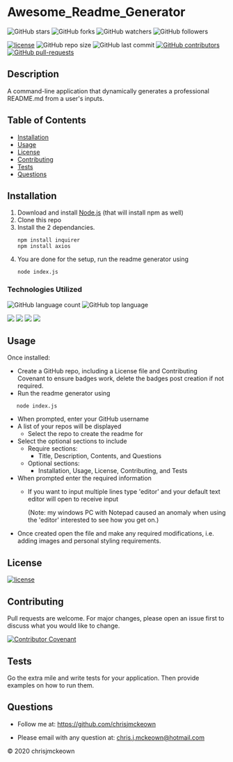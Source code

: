 # Awesome_Readme_Generator
![GitHub stars](https://img.shields.io/github/stars/chrisjmckeown/Awesome_Readme_Generator?style=social)
![GitHub forks](https://img.shields.io/github/forks/chrisjmckeown/Awesome_Readme_Generator?style=social)
![GitHub watchers](https://img.shields.io/github/watchers/chrisjmckeown/Awesome_Readme_Generator?style=social)
![GitHub followers](https://img.shields.io/github/followers/chrisjmckeown?style=social)

[![license](https://img.shields.io/github/license/chrisjmckeown/Awesome_Readme_Generator?style=flat-square)](https://github.com/chrisjmckeown/Awesome_Readme_Generator/blob/master/LICENSE)
![GitHub repo size](https://img.shields.io/github/repo-size/chrisjmckeown/Awesome_Readme_Generator?style=flat-square)
![GitHub last commit](https://img.shields.io/github/last-commit/chrisjmckeown/Awesome_Readme_Generator?style=flat-square)
[![GitHub contributors](https://img.shields.io/github/contributors/chrisjmckeown/Awesome_Readme_Generator?style=flat-square)](https://GitHub.com/chrisjmckeown/Awesome_Readme_Generator//graphs/contributors/)
[![GitHub pull-requests](https://img.shields.io/github/issues-pr/chrisjmckeown/Awesome_Readme_Generator?style=flat-square)](https://GitHub.com/chrisjmckeown/Awesome_Readme_Generator/pull/)

## Description
A command-line application that dynamically generates a professional README.md from a user's inputs.

## Table of Contents
* [Installation](#Installation)
* [Usage](#Usage)
* [License](#License)
* [Contributing](#Contributing)
* [Tests](#Tests)
* [Questions](#Questions)

## Installation
1. Download and install [Node.js](http://nodejs.org/) (that will install npm as well)
2. Clone this repo
3. Install the 2 dependancies.<br />
    ```
    npm install inquirer
    npm install axios
   ```
4. You are done for the setup, run the readme generator using 
    ```
    node index.js
   ```

### Technologies Utilized
![GitHub language count](https://img.shields.io/github/languages/count/chrisjmckeown/Awesome_Readme_Generator?style=flat-square)
![GitHub top language](https://img.shields.io/github/languages/top/chrisjmckeown/Awesome_Readme_Generator?style=flat-square)

<img src="https://img.shields.io/badge/html5%20-%23E34F26.svg?&style=for-the-badge&logo=html5&logoColor=white"/> <img src="https://img.shields.io/badge/css3%20-%231572B6.svg?&style=for-the-badge&logo=css3&logoColor=white"/> <img src="https://img.shields.io/badge/node.js%20-%2343853D.svg?&style=for-the-badge&logo=node.js&logoColor=white"/> <img src="https://img.shields.io/badge/javascript%20-%23323330.svg?&style=for-the-badge&logo=javascript&logoColor=%23F7DF1E"/>

## Usage

Once installed:
* Create a GitHub repo, including a License file and Contributing Covenant to ensure badges work, delete the badges post creation if not required.
* Run the readme generator using
```
   node index.js
```
* When prompted, enter your GitHub username
* A list of your repos will be displayed
    * Select the repo to create the readme for
* Select the optional sections to include
    * Require sections:
        * Title, Description, Contents, and Questions
    * Optional sections:
        * Installation, Usage, License, Contributing, and Tests
* When prompted enter the required information
    * If you want to input multiple lines type 'editor' and your default text editor will open to receive input

        (Note: my windows PC with Notepad caused an anomaly when using the 'editor' interested to see how you get on.)
* Once created open the file and make any required modifications, i.e. adding images and personal styling requirements.

## License
[![license](https://img.shields.io/github/license/chrisjmckeown/Awesome_Readme_Generator?style=flat-square)](https://github.com/chrisjmckeown/Awesome_Readme_Generator/blob/master/LICENSE)

## Contributing
Pull requests are welcome. For major changes, please open an issue first to discuss what you would like to change.

[![Contributor Covenant](https://img.shields.io/badge/Contributor%20Covenant-v2.0%20adopted-ff69b4?style=flat-square)](code_of_conduct.md)

## Tests
Go the extra mile and write tests for your application. Then provide examples on how to run them.

## Questions
* Follow me at: <a href="https://github.com/chrisjmckeown" target="_blank">https://github.com/chrisjmckeown</a>
    
* Please email with any question at: chris.j.mckeown@hotmail.com
    
© 2020 chrisjmckeown